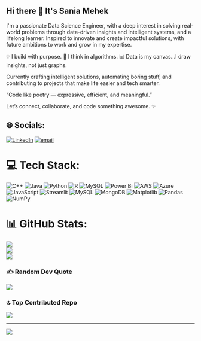 ## Hi there 👋 It's Sania Mehek
I'm a passionate Data Science Engineer, with a deep interest in solving real-world problems through data-driven insights and intelligent systems, and a lifelong learner. Inspired to innovate and create impactful solutions, with future ambitions to work and grow in my expertise.

💡 I build with purpose.
🧠 I think in algorithms.
📊 Data is my canvas...I draw insights, not just graphs.

Currently crafting intelligent solutions, automating boring stuff, and contributing to projects that make life easier and tech smarter.

“Code like poetry — expressive, efficient, and meaningful.”

Let’s connect, collaborate, and code something awesome. ✨

## 🌐 Socials:
[![LinkedIn](https://img.shields.io/badge/LinkedIn-%230077B5.svg?logo=linkedin&logoColor=white)](https://www.linkedin.com/in/sania-mehek1508/) [![email](https://img.shields.io/badge/Email-D14836?logo=gmail&logoColor=white)](mailto:sania08mehek@gmail.com) 

# 💻 Tech Stack:
![C++](https://img.shields.io/badge/c++-%2300599C.svg?style=for-the-badge&logo=c%2B%2B&logoColor=white) ![Java](https://img.shields.io/badge/java-%23ED8B00.svg?style=for-the-badge&logo=openjdk&logoColor=white) ![Python](https://img.shields.io/badge/python-3670A0?style=for-the-badge&logo=python&logoColor=ffdd54) ![R](https://img.shields.io/badge/r-%23276DC3.svg?style=for-the-badge&logo=r&logoColor=white) ![MySQL](https://img.shields.io/badge/mysql-4479A1.svg?style=for-the-badge&logo=mysql&logoColor=white) ![Power Bi](https://img.shields.io/badge/power_bi-F2C811?style=for-the-badge&logo=powerbi&logoColor=black) ![AWS](https://img.shields.io/badge/AWS-%23FF9900.svg?style=for-the-badge&logo=amazon-aws&logoColor=white) ![Azure](https://img.shields.io/badge/azure-%230072C6.svg?style=for-the-badge&logo=microsoftazure&logoColor=white) ![JavaScript](https://img.shields.io/badge/javascript-%23323330.svg?style=for-the-badge&logo=javascript&logoColor=%23F7DF1E) ![Streamlit](https://img.shields.io/badge/Streamlit-%23FE4B4B.svg?style=for-the-badge&logo=streamlit&logoColor=white) ![MySQL](https://img.shields.io/badge/mysql-4479A1.svg?style=for-the-badge&logo=mysql&logoColor=white) ![MongoDB](https://img.shields.io/badge/MongoDB-%234ea94b.svg?style=for-the-badge&logo=mongodb&logoColor=white) ![Matplotlib](https://img.shields.io/badge/Matplotlib-%23ffffff.svg?style=for-the-badge&logo=Matplotlib&logoColor=black) ![Pandas](https://img.shields.io/badge/pandas-%23150458.svg?style=for-the-badge&logo=pandas&logoColor=white) ![NumPy](https://img.shields.io/badge/numpy-%23013243.svg?style=for-the-badge&logo=numpy&logoColor=white)
# 📊 GitHub Stats:
![](https://github-readme-stats.vercel.app/api?username=sania08mehek&theme=monokai&hide_border=false&include_all_commits=false&count_private=false)<br/>
![](https://nirzak-streak-stats.vercel.app/?user=sania08mehek&theme=monokai&hide_border=false)<br/>
![](https://github-readme-stats.vercel.app/api/top-langs/?username=sania08mehek&theme=monokai&hide_border=false&include_all_commits=false&count_private=false&layout=compact)

### ✍️ Random Dev Quote
![](https://quotes-github-readme.vercel.app/api?type=horizontal&theme=radical)

### 🔝 Top Contributed Repo
![](https://github-contributor-stats.vercel.app/api?username=sania08mehek&limit=5&theme=radical&combine_all_yearly_contributions=true)

---
[![](https://visitcount.itsvg.in/api?id=sania08mehek&icon=0&color=6)](https://visitcount.itsvg.in)

<!-- Proudly created with GPRM ( https://gprm.itsvg.in ) -->

<!--
**sania08mehek/sania08mehek** is a ✨ _special_ ✨ repository because its `README.md` (this file) appears on your GitHub profile.

Here are some ideas to get you started:

- 🔭 I’m currently working on ...
- 🌱 I’m currently learning ...
- 👯 I’m looking to collaborate on ...
- 🤔 I’m looking for help with ...
- 💬 Ask me about ...
- 📫 How to reach me: ...
- 😄 Pronouns: ...
- ⚡ Fun fact: ...
-->
